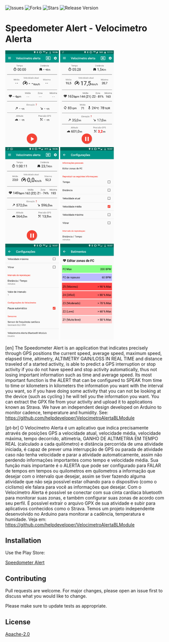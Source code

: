 ![Issues](https://img.shields.io/github/issues/gbzarelli/VelocimetroAlerta.svg) ![Forks](https://img.shields.io/github/forks/gbzarelli/VelocimetroAlerta.svg) ![Stars](https://img.shields.io/github/stars/gbzarelli/VelocimetroAlerta.svg) ![Release Version](https://img.shields.io/github/release/gbzarelli/VelocimetroAlerta.svg)

# Speedometer Alert - Velocimetro Alerta

<img src=imagens/Screenshot_20180929-100657.png width=170>
<img src=imagens/Screenshot_20180930-171106.png width=170>
<img src=imagens/Screenshot_20180930-180614.png width=170>
<img src=imagens/Screenshot_20180929-100722.png width=170>
<img src=imagens/Screenshot_20180929-100727.png width=170>
<img src=imagens/Screenshot_20180929-100735.png width=170>


[en] The Speedometer Alert is an application that indicates precisely through GPS positions the current speed, average speed, maximum speed, elapsed time, altimetry, ALTIMETRY GAIN/LOSS IN REAL TIME and distance traveled of a started activity, is able to predict a GPS interruption or stop activity if you do not have speed and stop activity automatically, thus not losing important information such as time and average speed.
Its most important function is the ALERT that can be configured to SPEAK from time to time or kilometers in kilometers the information you want with the interval you want, so if you have doing some activity that you can not be looking at the device (such as cycling ) he will tell you the information you want.
You can extract the GPX file from your activity and upload it to applications known as Strava.
We have an independent design developed on Arduino to monitor cadence, temperature and humidity. See: https://github.com/helpdeveloper/VelocimetroAlertaBLModule

[pt-br] O Velocímetro Alerta é um aplicativo que indica precisamente através de posições GPS a velocidade atual, velocidade média, velocidade máxima, tempo decorrido, altimetria, GANHO DE ALTIMETRIA EM TEMPO REAL (calculado a cada quilômetro) e distância percorrida de uma atividade iniciada, é capaz de prever uma interrupção de GPS ou parada de atividade caso não tenha velocidade e parar a atividade automaticamente, assim não perdendo informações importantes como tempo e velocidade média.
Sua função mais importante é o ALERTA que pode ser configurado para FALAR de tempos em tempos ou quilometros em quilometros a informação que desejar com o intervalo que desejar, assim se tiver fazendo alguma atividade que não seja possível estar olhando para o dispositivo (como o ciclismo) ele falara para você as informações que desejar.
Com o Velocímetro Alerta é possível se conectar com sua cinta cardíaca bluetooth para monitorar suas zonas, e também configurar suas zonas de acordo com seu perfil.
É possível extrair o arquivo GPX de sua atividade e subir para aplicativos conhecidos como o Strava.
Temos um projeto independente desenvolvido no Arduino para monitorar a cadência, temperatura e humidade. Veja em: https://github.com/helpdeveloper/VelocimetroAlertaBLModule

## Installation

Use the Play Store: 

[Speedometer Alert](https://play.google.com/store/apps/details?id=br.com.helpdev.velocimetroalerta)

## Contributing

Pull requests are welcome. For major changes, please open an issue first to discuss what you would like to change.

Please make sure to update tests as appropriate.

## License
[Apache-2.0](https://choosealicense.com/licenses/apache-2.0/)
